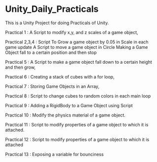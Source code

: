 # Unity_Daily_Practicals
 This is a Unity Project for doing Practicals of Unity.
 
 
 Practical 1 : A Script to modify x,y, and z scales of a game object,
 
 
 Practical 2,3,4 : 
           Script To Grow a game object by 0.05 in Scale in each game update
           A Script to move a game object in Circle
           Making a Game Object fall to a certain position and then stop
  
  
   Practical 5 : A Script to make a game object fall down to a certain height and then grow,
   
   
   Practical 6 : Creating a stack of cubes with a for loop,
   
   
   Practical 7 : Storing Game Objects in an Array,
   
   
   Practical 8 : Script to change cubes to random colors in each main loop
   
   
   Practical 9 : Adding a RigidBody to a Game Object using Script
   
   
   Practical 10 :  Modify the physics material of a game object.
   
   
   Practical 11 : Script to modify properties of a game object to which it is attached.
           
   Practical 12 : Script to modify properties of a game object to which it is attached
  
   Practical 13 : Exposing a variable for bounciness 


